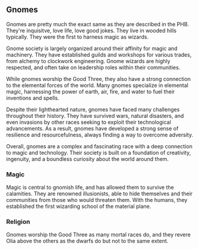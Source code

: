 ## Gnomes

Gnomes are pretty much the exact same as they are described in the PHB. They're inquisitve, love life, love good jokes. They live in wooded hills typically. They were the first to harness magic as wizards.

Gnome society is largely organized around their affinity for magic and machinery. They have established guilds and workshops for various trades, from alchemy to clockwork engineering. Gnome wizards are highly respected, and often take on leadership roles within their communities.

While gnomes worship the Good Three, they also have a strong connection to the elemental forces of the world. Many gnomes specialize in elemental magic, harnessing the power of earth, air, fire, and water to fuel their inventions and spells.

Despite their lighthearted nature, gnomes have faced many challenges throughout their history. They have survived wars, natural disasters, and even invasions by other races seeking to exploit their technological advancements. As a result, gnomes have developed a strong sense of resilience and resourcefulness, always finding a way to overcome adversity.

Overall, gnomes are a complex and fascinating race with a deep connection to magic and technology. Their society is built on a foundation of creativity, ingenuity, and a boundless curiosity about the world around them.

### Magic

Magic is central to gnomish life, and has allowed them to survive the calamities. They are renowned illusionists, able to hide themselves and their communities from those who would threaten them. With the humans, they established the first wizarding school of the material plane.

### Religion

Gnomes worship the Good Three as many mortal races do, and they revere Olia above the others as the dwarfs do but not to the same extent. 
